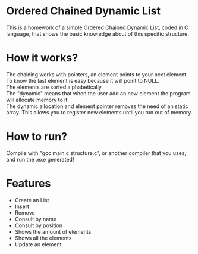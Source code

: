 <h1>Ordered Chained Dynamic List</h1>
This is a homework of a simple Ordered Chained Dynamic List, coded in C language, that shows the basic knowledge about of this specific structure.

<h1>How it works?</h1>
The chaining works with pointers, an element points to your next element. To know the last element is easy because it will point to NULL.<br />
The elements are sorted alphabetically.<br />
The "dynamic" means that when the user add an new element the program will allocate memory to it.<br />
The dynamic allocation and element pointer removes the need of an static array. This allows you to register new elements until you run out of memory.

<h1>How to run?</h1>
Compile with "gcc main.c structure.c", or another compiler that you uses, and run the .exe generated!

<h1>Features</h1>
<ul>
	<li>Create an List</li>
	<li>Insert</li>
	<li>Remove</li>
	<li>Consult by name</li>
	<li>Consult by position</li>
	<li>Shows the amount of elements</li>
	<li>Shows all the elements</li>
	<li>Update an element</li>
</ul>
